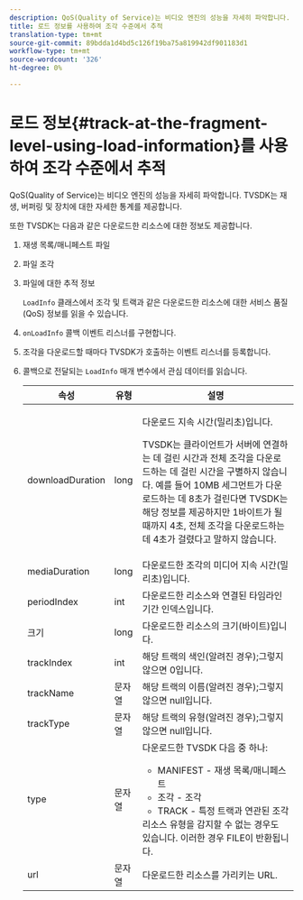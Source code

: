 ```yaml
---
description: QoS(Quality of Service)는 비디오 엔진의 성능을 자세히 파악합니다. TVSDK는 재생, 버퍼링 및 장치에 대한 자세한 통계를 제공합니다.
title: 로드 정보를 사용하여 조각 수준에서 추적
translation-type: tm+mt
source-git-commit: 89bdda1d4bd5c126f19ba75a819942df901183d1
workflow-type: tm+mt
source-wordcount: '326'
ht-degree: 0%

---
```



# 로드 정보{#track-at-the-fragment-level-using-load-information}를 사용하여 조각 수준에서 추적

QoS(Quality of Service)는 비디오 엔진의 성능을 자세히 파악합니다. TVSDK는 재생, 버퍼링 및 장치에 대한 자세한 통계를 제공합니다.

또한 TVSDK는 다음과 같은 다운로드한 리소스에 대한 정보도 제공합니다.

1. 재생 목록/매니페스트 파일
1. 파일 조각
1. 파일에 대한 추적 정보

   `LoadInfo` 클래스에서 조각 및 트랙과 같은 다운로드한 리소스에 대한 서비스 품질(QoS) 정보를 읽을 수 있습니다.

1. `onLoadInfo` 콜백 이벤트 리스너를 구현합니다.
1. 조각을 다운로드할 때마다 TVSDK가 호출하는 이벤트 리스너를 등록합니다.
1. 콜백으로 전달되는 `LoadInfo` 매개 변수에서 관심 데이터를 읽습니다.

   <table id="table_06BD536A23AB4A73B510998426BAE143"> 
    <thead> 
      <tr> 
      <th colname="col01" class="entry"> 속성 </th> 
      <th colname="col1" class="entry"> 유형 </th> 
      <th colname="col2" class="entry"> 설명 </th> 
      </tr> 
    </thead>
    <tbody> 
      <tr> 
      <td colname="col01"> <span class="codeph"> downloadDuration  </span> </td> 
      <td colname="col1"> <span class="codeph"> long  </span> </td> 
      <td colname="col2"> <p>다운로드 지속 시간(밀리초)입니다. </p> <p>TVSDK는 클라이언트가 서버에 연결하는 데 걸린 시간과 전체 조각을 다운로드하는 데 걸린 시간을 구별하지 않습니다. 예를 들어 10MB 세그먼트가 다운로드하는 데 8초가 걸린다면 TVSDK는 해당 정보를 제공하지만 1바이트가 될 때까지 4초, 전체 조각을 다운로드하는 데 4초가 걸렸다고 말하지 않습니다. </p> </td> 
      </tr> 
      <tr> 
      <td colname="col01"> <span class="codeph"> mediaDuration  </span> </td> 
      <td colname="col1"> <span class="codeph"> long  </span> </td> 
      <td colname="col2"> 다운로드한 조각의 미디어 지속 시간(밀리초)입니다. </td> 
      </tr> 
      <tr> 
      <td colname="col01"> <span class="codeph"> periodIndex  </span> </td> 
      <td colname="col1"> <span class="codeph"> int  </span> </td> 
      <td colname="col2"> 다운로드한 리소스와 연결된 타임라인 기간 인덱스입니다. </td> 
      </tr> 
      <tr> 
      <td colname="col01"> <span class="codeph"> 크기  </span> </td> 
      <td colname="col1"> <span class="codeph"> long  </span> </td> 
      <td colname="col2"> 다운로드한 리소스의 크기(바이트)입니다. </td> 
      </tr> 
      <tr> 
      <td colname="col01"> <span class="codeph"> trackIndex  </span> </td> 
      <td colname="col1"> <span class="codeph"> int  </span> </td> 
      <td colname="col2"> 해당 트랙의 색인(알려진 경우);그렇지 않으면 0입니다. </td> 
      </tr> 
      <tr> 
      <td colname="col01"> <span class="codeph"> trackName  </span> </td> 
      <td colname="col1"> <span class="codeph"> 문자열  </span> </td> 
      <td colname="col2"> 해당 트랙의 이름(알려진 경우);그렇지 않으면 null입니다. </td> 
      </tr> 
      <tr> 
      <td colname="col01"> <span class="codeph"> trackType  </span> </td> 
      <td colname="col1"> <span class="codeph"> 문자열  </span> </td> 
      <td colname="col2"> 해당 트랙의 유형(알려진 경우);그렇지 않으면 null입니다. </td> 
      </tr> 
      <tr> 
      <td colname="col01"> <span class="codeph"> type  </span> </td> 
      <td colname="col1"> <span class="codeph"> 문자열  </span> </td> 
      <td colname="col2"> 다운로드한 TVSDK 다음 중 하나: 
      <ul id="ul_9C3BDEBD878544DA95C7FF81114F9B5C"> 
      <li id="li_A093552B492A44FD8B30785E465F6886">MANIFEST - 재생 목록/매니페스트 </li> 
      <li id="li_DEF9AC71AA564F9BB4C5D4E834432EE5">조각 - 조각 </li> 
      <li id="li_57821F47B6F04CD38570BCE6447A01B8">TRACK - 특정 트랙과 연관된 조각 </li> 
      </ul> 리소스 유형을 감지할 수 없는 경우도 있습니다. 이러한 경우 FILE이 반환됩니다. </td> 
      </tr> 
      <tr> 
      <td colname="col01"> <span class="codeph"> url  </span> </td> 
      <td colname="col1"> <span class="codeph"> 문자열  </span> </td> 
      <td colname="col2"> 다운로드한 리소스를 가리키는 URL. </td> 
      </tr> 
    </tbody> 
   </table>
